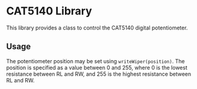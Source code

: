 # CAT5140 Library

This library provides a class to control the CAT5140 digital potentiometer.

## Usage

The potentiometer position may be set using `writeWiper(position)`. The position is specified as a value between 0 and 255, where 0 is the lowest resistance between RL and RW, and 255 is the highest resistance between RL and RW.
